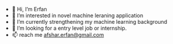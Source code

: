 - 👋 Hi, I’m Erfan
- 👀 I’m interested in novel machine leraning application
- 🌱 I’m currently strengthening my machine learning background
- 💞️ I’m looking for a entry level job or internship.
- 📫 reach me afshar.erfan@gmail.com
